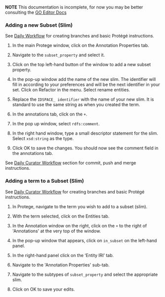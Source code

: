 **NOTE** This documentation is incomplete, for now you may be better consulting the [GO Editor Docs](http://wiki.geneontology.org/index.php/Ontology_Editing_Guide)

### Adding a new Subset (Slim)

See [Daily Workflow](daily-curator-workflow.md) for creating branches and basic Protégé instructions.

1. In the main Protege window, click on the Annotation Properties tab.

2. Navigate to the `subset_property` and select it.

3. Click on the top left-hand button of the window to add a new subset property.

4. In the pop-up window add the name of the new slim. The identifier will fill in according to your preferences and will be the next identifier in your set. Click on Refactor in the menu. Select rename entities.

5. Replace the `IDSPACE_ identifier` with the name of your new slim. It is standard to use the same string as when you created the term.

6. In the annotations tab, click on the `+`.

7. In the pop up window, select `rdfs:comment`.

8. In the right hand window, type a small descriptor statement for the slim. Select `xsd:string` as the type.

9. Click OK to save the changes. You should now see the comment field in the annotations tab.

See [Daily Curator Workflow](daily-curator-workflow.md) section for commit, push and merge instructions.

### Adding a term to a Subset (Slim)

See [Daily Curator Workflow](daily-curator-workflow.md) for creating branches and basic Protégé instructions.

1. In Protege, navigate to the term you wish to add to a subset (slim).

2. With the term selected, click on the Entities tab.

3. In the Annotation window on the right, click on the `+` to the right of 'Annotations' at the very top of the window.

4. In the pop-up window that appears, click on `in_subset` on the left-hand panel.

5. In the right-hand panel click on the ‘Entity IRI’ tab.

6. Navigate to the 'Annotation Properties' sub-tab.

7. Navigate to the subtypes of `subset_property` and select the appropriate slim.

8. Click on OK to save your edits.
